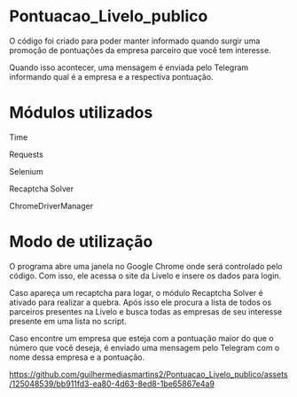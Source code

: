 # Pontuacao_Livelo_publico

O código foi criado para poder manter informado quando surgir uma promoção de pontuações da empresa parceiro que você tem interesse.

Quando isso acontecer, uma mensagem é enviada pelo Telegram informando qual é a empresa e a respectiva pontuação.

# Módulos utilizados

Time

Requests

Selenium

Recaptcha Solver

ChromeDriverManager


# Modo de utilização

O programa abre uma janela no Google Chrome onde será controlado pelo código. Com isso, ele acessa o site da Livelo e insere os dados para login.

Caso apareça um recaptcha para logar, o módulo Recaptcha Solver é ativado para realizar a quebra. Após isso ele procura a lista de todos os parceiros presentes na Livelo e busca todas as empresas de seu interesse presente em uma lista no script.

Caso encontre um empresa que esteja com a pontuação maior do que o número que você deseja, é enviado uma mensagem pelo Telegram com o nome dessa empresa e a pontuação.
 


https://github.com/guilhermediasmartins2/Pontuacao_Livelo_publico/assets/125048539/bb911fd3-ea80-4d63-8ed8-1be65867e4a9

